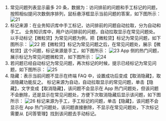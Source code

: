 1. 常见问题列表显示最多 20 条，数据为：访问排前的问题和手工标记的问题，按照相似提问次数倒序排列，鼠标悬浮框显示当前问题的答案，如下图所示：
![21](//mc.qcloudimg.com/static/img/76fd07a0beecd681f88ec4d7aca74a35/image.png)
2. 标记来源：在业务知识库中手工标记，访问排前的问题自动拉取，分为自动和手工。
业务知识库中，用户访问排前的问题，自动拉取显示在常见问题处。
以手动标记【微粒贷】为常见问题为例，把【微粒贷】标记为常见问题，如下图所示：
![22](//mc.qcloudimg.com/static/img/9c8ecbeae622a1b5de784eb526acfc1a/image.png)
把【微粒贷】标记为常见问题之后，在常见问题处，展示【微粒贷】这个问题，标记来源是手工，如下图所示：
![23](//mc.qcloudimg.com/static/img/5b64954cb6ea4e70a73980aff01db438/image.png)
App 侧的热门问题，展示标记为常见问题微粒贷，如下图所示：
![24](//mc.qcloudimg.com/static/img/685395ceca6606aca632939b11cae6fc/image.png)
3. 若问题已经自动标记为常见问题，再次标记的时候，提示已经标记为常见问题，如下图所示：
![25](//mc.qcloudimg.com/static/img/e66dfaedff5059754b1fa147d30d9c1a/image.png)
4. 隐藏：表示当前问题不显示在终端 FAQ 中，设置成功后变成【取消隐藏】，取消隐藏功能反之。
标记来源为自动，自动拉取显示的常见问题，单击【隐藏】，文字变成【取消隐藏】，该问题不会显示在 App 热门问题处，但该问题不会删除，还是显示在常见问题处，方便下次取消隐藏后显示该问题，如下图所示：
![26](//mc.qcloudimg.com/static/img/c75e514ef223d3102dba71e995b501f2/image.png)
标记来源为手工，手工标记的问题，单击【隐藏】，该问题不会显示在 App 热门问题处，该问题直接删除，不显示在常见问题处，下次标记需要从【问答管理】找到该问题去手动标记。